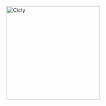 <img width="250" alt="Cicly" src="https://github.com/user-attachments/assets/ae4b0b32-0bc4-4e00-9ad5-08075156e4e0" />
